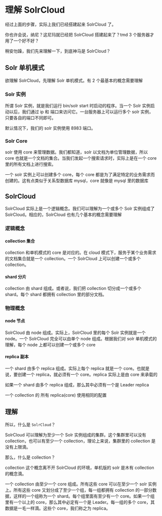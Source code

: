 # 理解 SolrCloud

经过上面的步骤，实际上我们已经搭建起来 SolrCloud 了。

你也许会说，纳尼？这尼玛就已经把 SolrCloud 搭建起来了？tmd 3 个服务器才用了一个好不好？

稍安勿躁，我们先来理解一下，到底神马是 SolrCloud？

## Solr 单机模式

欲理解 SolrCloud，先理解 Solr 单机模式。有 2 个最基本的概念需要理解

### Solr 实例

所谓 Solr 实例，就是我们运行 bin/solr start 时启动的程序。当一个 Solr 实例启动以后，我们通过 ip 和 端口来访问它。一台服务器上可以运行多个 solr 实例，只要各自的端口不同即可。

默认情况下，我们的 solr 实例使用 8983 端口。

### Solr Core

solr 使用 core 来管理数据。我们都知道，solr 以文档为单位管理数据，所以 core 也就是一个文档的集合。当我们发起一个搜索请求时，实际上是在一个 core 里的所有文档上进行搜索。

一个 solr 实例上可以创建多个 core，每个 core 都是为了满足特定的业务需求而创建的。这有点类似于关系型数据库 mysql，core 就像是 mysql 里的数据库

## SolrCloud

SolrCloud 实际上是一个逻辑概念。我们可以理解为一个或多个 Solr 实例组成了 SolrCloud。相应的，SolrCloud 也有几个基本的概念需要理解

### 逻辑概念

#### collection 集合

collection 和单机模式的 core 是对应的。在 cloud 模式下，服务于某个业务需求的文档集合就是一个 collection。一个 SolrCloud 上可以创建一个或多个 collection。

#### shard 分片

collection 由 shard 组成。或者说，我们把 collection 切分成一个或多个 shard。每个 shard 都拥有 collection 里的部分文档。

### 物理概念

#### node 节点

SolrCloud 由 node 组成。实际上，SolrCloud 里的每个 Solr 实例就是一个 node。一个 SolrCloud 完全可以由单个 node 组成。根据我们对 solr 单机模式的理解，每个 node 上都可以创建一个或多个 core

#### replica 副本

一个 shard 由多个 replica 组成。实际上每个 replica 就是一个 core。也就是说，要创建一个 replica，就必须有一个 core。replica 实际上是由 core 来承载的

如果一个 shard 由多个 replica 组成，那么其中必须有一个是 Leader replica

一个 collection 的 所有 replica(core) 使用相同的配置

## 理解

所以，什么是 `SolrCloud`？

SolrCloud 可以理解为至少一个 Solr 实例组成的集群。这个集群里可以没有collection，也可以有至少一个 collection，理论上来说，集群里的 collection 是没有上限滴。

那么，什么是 collection？

collection 这个概念离不开 SolrCloud 的环境，单机版的 solr 是木有 collection 的概念滴。

一个 collection 由至少一个 core 组成。所有这些 core 可以在至少一个 solr 实例上。所有这些 core 又划分成了至少一个组，每一组都拥有 collection 的一部分数据，这样的一个组称为一个 shard。每个组里面有至少有一个 core。如果一个组里有一个以上的 core，那么其中必定有一个是 Leader。每一组的多个 core，其数据是一毛一样滴。这些个 core，我们称之为 replica。
